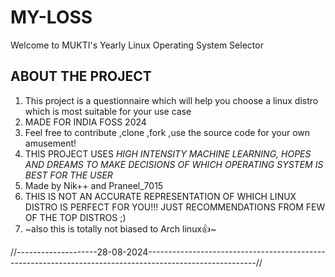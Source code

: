 # MY-LOSS
Welcome to MUKTI's Yearly Linux Operating System Selector


## ABOUT THE PROJECT
1. This project is a questionnaire which will help you choose a linux distro which is most suitable for your use case
2. MADE FOR INDIA FOSS 2024
3. Feel free to contribute ,clone ,fork ,use the source code for your own amusement!
4. THIS PROJECT USES *HIGH INTENSITY MACHINE LEARNING, HOPES AND DREAMS TO MAKE DECISIONS OF WHICH OPERATING SYSTEM IS BEST FOR THE USER*
5. Made by Nik++ and Praneel_7015
6. THIS IS NOT AN ACCURATE REPRESENTATION OF WHICH LINUX DISTRO IS PERFECT FOR YOU!!! JUST RECOMMENDATIONS FROM FEW OF THE TOP DISTROS ;)
7.  ~also this is totally not biased to Arch linux👍~


//--------------------28-08-2024---------------------------------------------------------------------------------------------------------//
